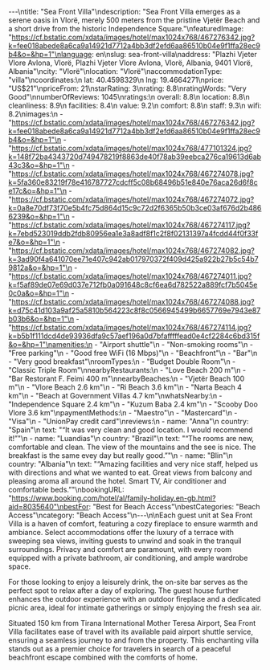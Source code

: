 ---\ntitle: "Sea Front Villa"\ndescription: "Sea Front Villa emerges as a serene oasis in Vlorë, merely 500 meters from the pristine Vjetër Beach and a short drive from the historic Independence Square."\nfeaturedImage: "https://cf.bstatic.com/xdata/images/hotel/max1024x768/467276342.jpg?k=fee018abede8a6ca9a14921d7712a4bb3df2efd6aa86510b04e9f1ffa28ec9b4&o=&hp=1"\nlanguage: en\nslug: sea-front-villa\naddress: "Plazhi Vjeter Vlore Avlona, Vlorë, Plazhi Vjeter Vlore Avlona, Vlorë, Albania, 9401 Vlorë, Albania"\ncity: "Vlorë"\nlocation: "Vlorë"\naccommodationType: "villa"\ncoordinates:\n  lat: 40.4598329\n  lng: 19.4664271\nprice: "US$21"\npriceFrom: 21\nstarRating: 3\nrating: 8.8\nratingWords: "Very Good"\nnumberOfReviews: 1045\nratings:\n  overall: 8.8\n  location: 8.8\n  cleanliness: 8.9\n  facilities: 8.4\n  value: 9.2\n  comfort: 8.8\n  staff: 9.3\n  wifi: 8.2\nimages:\n  - "https://cf.bstatic.com/xdata/images/hotel/max1024x768/467276342.jpg?k=fee018abede8a6ca9a14921d7712a4bb3df2efd6aa86510b04e9f1ffa28ec9b4&o=&hp=1"\n  - "https://cf.bstatic.com/xdata/images/hotel/max1024x768/477101324.jpg?k=148f72ba4343720d749478219f8863de40f78ab39eebca276ca19613d6ab43c3&o=&hp=1"\n  - "https://cf.bstatic.com/xdata/images/hotel/max1024x768/467274078.jpg?k=5fa360e83219f78e416787727cdcff5c08b68496b51e840e76aca26d6f8ce17c&o=&hp=1"\n  - "https://cf.bstatic.com/xdata/images/hotel/max1024x768/467274072.jpg?k=0a8e70df73f70e5b4fc75d864d15c9c72d2f6365b50b3ce03af676d2b4866239&o=&hp=1"\n  - "https://cf.bstatic.com/xdata/images/hotel/max1024x768/467274117.jpg?k=7ebd523019ddb2fdb80956ea1e3a8adf8f1c2f8f02131397a4fcdd44f0f33fe7&o=&hp=1"\n  - "https://cf.bstatic.com/xdata/images/hotel/max1024x768/467274082.jpg?k=3ad90f4a641070ee71e407c942ab017970372f409d425a922b27b5c54b79812a&o=&hp=1"\n  - "https://cf.bstatic.com/xdata/images/hotel/max1024x768/467274011.jpg?k=f5af89de07e69d037e712fb0a091648c8cf6ea6d782522a889fcf7b5045e0c0a&o=&hp=1"\n  - "https://cf.bstatic.com/xdata/images/hotel/max1024x768/467274088.jpg?k=d75c41d103a9af25a5810b564223c8f8c0566945499b6657769e7943e87b03b6&o=&hp=1"\n  - "https://cf.bstatic.com/xdata/images/hotel/max1024x768/467274114.jpg?k=b5b1f111dcd4de93936dfa9c57aef196a0d7bfafffffead0e4cf2284c6bd315f&o=&hp=1"\namenities:\n  - "Airport shuttle"\n  - "Non-smoking rooms"\n  - "Free parking"\n  - "Good free WiFi (16 Mbps)"\n  - "Beachfront"\n  - "Bar"\n  - "Very good breakfast"\nroomTypes:\n  - "Budget Double Room"\n  - "Classic Triple Room"\nnearbyRestaurants:\n  - "Love Beach 200 m"\n  - "Bar Restorant F. Feimi 400 m"\nnearbyBeaches:\n  - "Vjetër Beach 100 m"\n  - "Vlore Beach 2.6 km"\n  - "Ri Beach 3.6 km"\n  - "Narta Beach 4 km"\n  - "Beach at Government Villas 4.7 km"\nwhatsNearby:\n  - "Independence Square 2.4 km"\n  - "Kuzum Baba 2.4 km"\n  - "Scooby Doo Vlore 3.6 km"\npaymentMethods:\n  - "Maestro"\n  - "Mastercard"\n  - "Visa"\n  - "UnionPay credit card"\nreviews:\n  - name: "Anna"\n    country: "Spain"\n    text: "“It was very clean and good location. I would recommend it!”"\n  - name: "Luandias"\n    country: "Brazil"\n    text: "“The rooms are new, comfortable and clean. The view of the mountains and the see is nice. The breakfast is the same evey day but really good.”"\n  - name: "Blin"\n    country: "Albania"\n    text: "“Amazing facilities and very nice staff, helped us with directions and what we wanted to eat. Great views from balcony and pleasing aroma all around the hotel. Smart TV, Air conditioner and comfortable beds.”"\nbookingURL: "https://www.booking.com/hotel/al/family-holiday.en-gb.html?aid=8035640"\nbestFor: "Best for Beach Access"\nbestCategories: "Beach Access"\ncategory: "Beach Access"\n---\n\nEach guest unit at Sea Front Villa is a haven of comfort, featuring a cozy fireplace to ensure warmth and ambiance. Select accommodations offer the luxury of a terrace with sweeping sea views, inviting guests to unwind and soak in the tranquil surroundings. Privacy and comfort are paramount, with every room equipped with a private bathroom, air conditioning, and ample wardrobe space.

For those looking to enjoy a leisurely drink, the on-site bar serves as the perfect spot to relax after a day of exploring. The guest house further enhances the outdoor experience with an outdoor fireplace and a dedicated picnic area, ideal for intimate gatherings or simply enjoying the fresh sea air.

Situated 150 km from Tirana International Mother Teresa Airport, Sea Front Villa facilitates ease of travel with its available paid airport shuttle service, ensuring a seamless journey to and from the property. This enchanting villa stands out as a premier choice for travelers in search of a peaceful beachfront escape combined with the comforts of home.